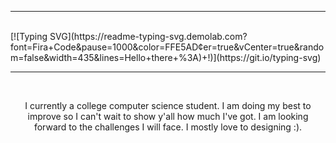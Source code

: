 <picture>
  <source media="(prefers-color-scheme: dark)" srcset="https://github.com/jilliangrcln/ilyan/blob/main/bg.gif">   

---

<br>
[![Typing SVG](https://readme-typing-svg.demolab.com?font=Fira+Code&pause=1000&color=FFE5AD&center=true&vCenter=true&random=false&width=435&lines=Hello+there+%3A)+!)](https://git.io/typing-svg)

---

<br>
<p align="center">I currently a college computer science student. I am doing my best to improve so I can't wait to show y'all how much I've got. I am looking forward to the challenges I will face. I mostly love to designing :).</p>

<br><br>
